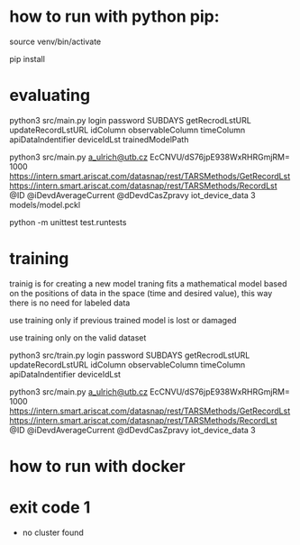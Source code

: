 # how to run with python pip:

source venv/bin/activate

pip install


# evaluating
python3 src/main.py login password SUBDAYS getRecrodLstURL updateRecordLstURL idColumn observableColumn timeColumn apiDataIndentifier deviceIdLst trainedModelPath

python3 src/main.py a_ulrich@utb.cz EcCNVU/dS76jpE938WxRHRGmjRM= 1000 https://intern.smart.ariscat.com/datasnap/rest/TARSMethods/GetRecordLst https://intern.smart.ariscat.com/datasnap/rest/TARSMethods/RecordLst @ID @iDevdAverageCurrent @dDevdCasZpravy iot_device_data 3 models/model.pckl

python -m unittest test.runtests


# training

trainig is for creating a new model
traning fits a mathematical model based on the positions of data in the space (time and desired value), this way there is no need for labeled data

use training only if previous trained model is lost or damaged

use training only on the valid dataset

python3 src/train.py login password SUBDAYS getRecrodLstURL updateRecordLstURL idColumn observableColumn timeColumn apiDataIndentifier deviceIdLst

python3 src/main.py a_ulrich@utb.cz EcCNVU/dS76jpE938WxRHRGmjRM= 1000 https://intern.smart.ariscat.com/datasnap/rest/TARSMethods/GetRecordLst https://intern.smart.ariscat.com/datasnap/rest/TARSMethods/RecordLst @ID @iDevdAverageCurrent @dDevdCasZpravy iot_device_data 3


# how to run with docker




# exit code 1
 - no cluster found